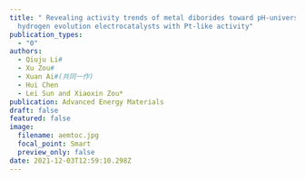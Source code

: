 ```yaml
---
title: " Revealing activity trends of metal diborides toward pH-universal
  hydrogen evolution electrocatalysts with Pt-like activity"
publication_types:
  - "0"
authors:
  - Qiuju Li#
  - Xu Zou#
  - Xuan Ai#(共同一作)
  - Hui Chen
  - Lei Sun and Xiaoxin Zou*
publication: Advanced Energy Materials
draft: false
featured: false
image:
  filename: aemtoc.jpg
  focal_point: Smart
  preview_only: false
date: 2021-12-03T12:59:10.298Z
---
```

